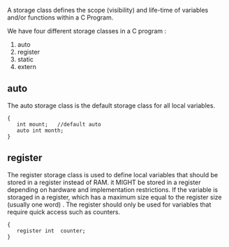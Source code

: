 A storage class defines the scope (visibility) and life-time of variables and/or functions within a C Program. 

We have four different storage classes in a C program :
1. auto
2. register
3. static
4. extern

## auto
The auto storage class is the default storage class for all local variables.
```
{
   int mount;   //default auto
   auto int month;
}
```
## register
The register storage class is used to define local variables that should be stored in a register instead of RAM. 
it MIGHT be stored in a register depending on hardware and implementation restrictions.
If the variable is storaged in a register, which has a maximum size equal to the register size (usually one word) .
The register should only be used for variables that require quick access such as counters.
```
{
   register int  counter;
}
```


